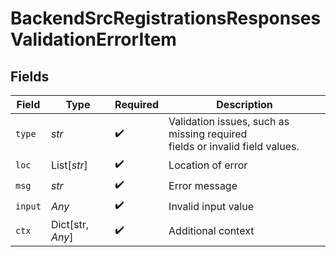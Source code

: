# BackendSrcRegistrationsResponsesValidationErrorItem


## Fields

| Field                                                                                           | Type                                                                                            | Required                                                                                        | Description                                                                                     |
| ----------------------------------------------------------------------------------------------- | ----------------------------------------------------------------------------------------------- | ----------------------------------------------------------------------------------------------- | ----------------------------------------------------------------------------------------------- |
| `type`                                                                                          | *str*                                                                                           | :heavy_check_mark:                                                                              | Validation issues, such as missing required<br/>                    fields or invalid field values. |
| `loc`                                                                                           | List[*str*]                                                                                     | :heavy_check_mark:                                                                              | Location of error                                                                               |
| `msg`                                                                                           | *str*                                                                                           | :heavy_check_mark:                                                                              | Error message                                                                                   |
| `input`                                                                                         | *Any*                                                                                           | :heavy_check_mark:                                                                              | Invalid input value                                                                             |
| `ctx`                                                                                           | Dict[str, *Any*]                                                                                | :heavy_check_mark:                                                                              | Additional context                                                                              |